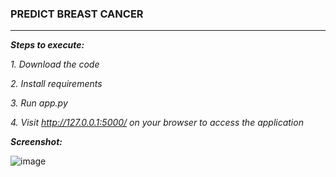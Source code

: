 ### PREDICT BREAST CANCER 
---
___Steps to execute:___

_1. Download the code_

_2. Install requirements_

_3. Run app.py_

_4. Visit http://127.0.0.1:5000/ on your browser to access the application_

___Screenshot:___

![image](https://user-images.githubusercontent.com/54405639/82156885-b018f580-989b-11ea-9f16-01a30c0d8358.PNG)
